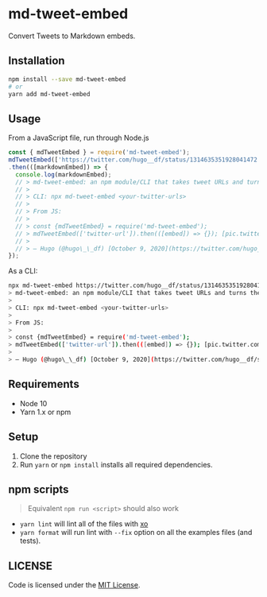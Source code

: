 # md-tweet-embed

Convert Tweets to Markdown embeds.

## Installation

```sh
npm install --save md-tweet-embed
# or
yarn add md-tweet-embed
```

## Usage

From a JavaScript file, run through Node.js

```js
const { mdTweetEmbed } = require('md-tweet-embed');
mdTweetEmbed(['https://twitter.com/hugo__df/status/1314635351928041472'])
.then(([markdownEmbed]) => {
  console.log(markdownEmbed);
  // > md-tweet-embed: an npm module/CLI that takes tweet URLs and turns them to markdown
  // >
  // > CLI: npx md-tweet-embed <your-twitter-urls>
  // >
  // > From JS:
  // >
  // > const {mdTweetEmbed} = require('md-tweet-embed');
  // > mdTweetEmbed(['twitter-url']).then(([embed]) => {}); [pic.twitter.com/2A7hCismd1](https://t.co/2A7hCismd1)
  // >
  // > — Hugo (@hugo\_\_df) [October 9, 2020](https://twitter.com/hugo__df/status/1314635351928041472?ref_src=twsrc%5Etfw)
});
```

As a CLI:

```sh
npx md-tweet-embed https://twitter.com/hugo__df/status/1314635351928041472
> md-tweet-embed: an npm module/CLI that takes tweet URLs and turns them to markdown
>
> CLI: npx md-tweet-embed <your-twitter-urls>
>
> From JS:
>
> const {mdTweetEmbed} = require('md-tweet-embed');
> mdTweetEmbed(['twitter-url']).then(([embed]) => {}); [pic.twitter.com/2A7hCismd1](https://t.co/2A7hCismd1)
>
> — Hugo (@hugo\_\_df) [October 9, 2020](https://twitter.com/hugo__df/status/1314635351928041472?ref_src=twsrc%5Etfw)
```

## Requirements

- Node 10
- Yarn 1.x or npm

## Setup

1. Clone the repository
2. Run `yarn` or `npm install` installs all required dependencies.

## npm scripts

> Equivalent `npm run <script>` should also work

- `yarn lint` will lint all of the files with [xo](https://github.com/xojs/xo)
- `yarn format` will run lint with `--fix` option on all the examples files (and tests).

## LICENSE

Code is licensed under the [MIT License](./LICENSE).

